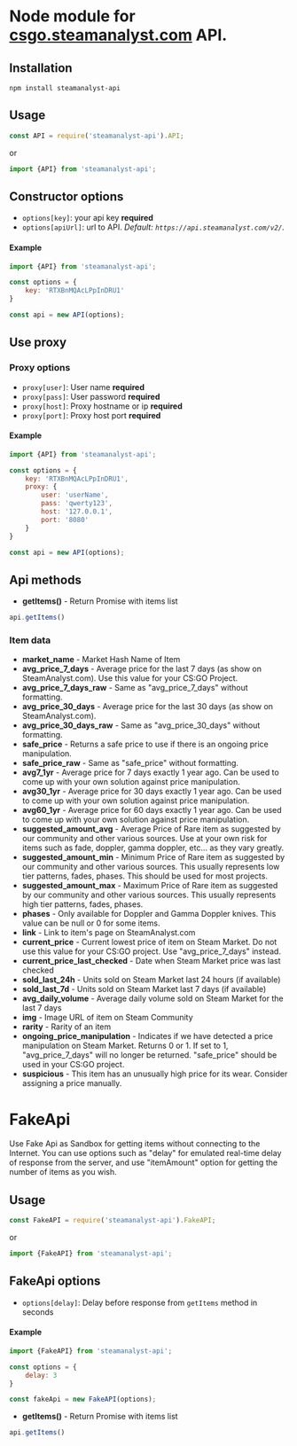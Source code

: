 # Node module for [csgo.steamanalyst.com](https://csgo.steamanalyst.com/) API.
## Installation

`npm install steamanalyst-api`

## Usage
```javascript
const API = require('steamanalyst-api').API;
```
or
```javascript
import {API} from 'steamanalyst-api';
````
## Constructor options

- `options[key]`: your api key **required**
- `options[apiUrl]`: url to API. *Default: `https://api.steamanalyst.com/v2/`.*

#### Example
```javascript
import {API} from 'steamanalyst-api';

const options = {
    key: 'RTXBnMQAcLPpInDRU1'
}

const api = new API(options);
```

## Use proxy
### Proxy options

- `proxy[user]`: User name **required**
- `proxy[pass]`: User password **required**
- `proxy[host]`: Proxy hostname or ip **required**
- `proxy[port]`: Proxy host port **required**

#### Example
```javascript
import {API} from 'steamanalyst-api';

const options = {
    key: 'RTXBnMQAcLPpInDRU1',
    proxy: {
        user: 'userName',
        pass: 'qwerty123',
        host: '127.0.0.1',
        port: '8080'
    }
}

const api = new API(options);
```

## Api methods

* <b>getItems()</b> - Return Promise with items list
```javascript
api.getItems()
```
### Item data 
* **market_name** - Market Hash Name of Item
* **avg_price_7_days** - Average price for the last 7 days (as show on SteamAnalyst.com). Use this value for your CS:GO Project.
* **avg_price_7_days_raw** - Same as "avg_price_7_days" without formatting.
* **avg_price_30_days** - Average price for the last 30 days (as show on SteamAnalyst.com).
* **avg_price_30_days_raw** - Same as "avg_price_30_days" without formatting.
* **safe_price** - Returns a safe price to use if there is an ongoing price manipulation.
* **safe_price_raw** - Same as "safe_price" without formatting.
* **avg7_1yr** - Average price for 7 days exactly 1 year ago. Can be used to come up with your own solution against price manipulation.
* **avg30_1yr** - Average price for 30 days exactly 1 year ago. Can be used to come up with your own solution against price manipulation.
* **avg60_1yr** - Average price for 60 days exactly 1 year ago. Can be used to come up with your own solution against price manipulation.
* **suggested_amount_avg** - Average Price of Rare item as suggested by our community and other various sources. Use at your own risk for items such as fade, doppler, gamma doppler, etc... as they vary greatly.
* **suggested_amount_min** - Minimum Price of Rare item as suggested by our community and other various sources. This usually represents low tier patterns, fades, phases. This should be used for most projects.
* **suggested_amount_max** - Maximum Price of Rare item as suggested by our community and other various sources. This usually represents high tier patterns, fades, phases.
* **phases** - Only available for Doppler and Gamma Doppler knives. This value can be null or 0 for some items.
* **link** - Link to item's page on SteamAnalyst.com
* **current_price** - Current lowest price of item on Steam Market. Do not use this value for your CS:GO project. Use "avg_price_7_days" instead.
* **current_price_last_checked** - Date when Steam Market price was last checked
* **sold_last_24h** - Units sold on Steam Market last 24 hours (if available)
* **sold_last_7d** - Units sold on Steam Market last 7 days (if available)
* **avg_daily_volume** - Average daily volume sold on Steam Market for the last 7 days
* **img** - Image URL of item on Steam Community
* **rarity** - Rarity of an item
* **ongoing_price_manipulation** - Indicates if we have detected a price manipulation on Steam Market. Returns 0 or 1. If set to 1, "avg_price_7_days" will no longer be returned. "safe_price" should be used in your CS:GO project.
* **suspicious** - This item has an unusually high price for its wear. Consider assigning a price manually.

# FakeApi
Use Fake Api as Sandbox for getting items without connecting to the Internet. 
You can use options such as "delay" for emulated real-time delay of response 
from the server, and use "itemAmount" option for getting the number of items as you wish.

## Usage
```javascript
const FakeAPI = require('steamanalyst-api').FakeAPI;
```
or
```javascript
import {FakeAPI} from 'steamanalyst-api';
````
## FakeApi options

- `options[delay]`: Delay before response from `getItems` method in seconds

#### Example
```javascript
import {FakeAPI} from 'steamanalyst-api';

const options = {
    delay: 3
}

const fakeApi = new FakeAPI(options);
```


* <b>getItems()</b> - Return Promise with items list
```javascript
api.getItems()
```